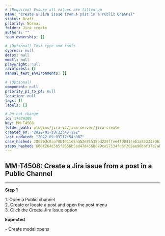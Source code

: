 ```yaml
---
# (Required) Ensure all values are filled up
name: "Create a Jira issue from a post in a Public Channel"
status: Draft
priority: Normal
folder: Jira create
authors: ""
team_ownership: []

# (Optional) Test type and tools
cypress: null
detox: null
mmctl: null
playwright: null
rainforest: []
manual_test_environments: []

# (Optional)
component: null
priority_p1_to_p4: null
location: null
tags: []
labels: []

# Do not change
id: 17674308
key: MM-T4508
folder_path: plugins/jira-v2/jira-server/jira-create
created_on: "2022-01-18T22:43:12Z"
last_updated: "2022-09-09T17:54:08Z"
case_hashed: 20e50dc8aa78b1911e8aa52e81538ed229ffee4fd0414eb1a833335063826a4c4558544415df2a76f36a410f8bc43625
steps_hashed: 608f264d5b5f2656b5ad47d4568879ca57134fd6f205ae96bbf3fe7abdcb6f04c7e77813259d65365f21af0ce0de83a8
---
```


## MM-T4508: Create a Jira issue from a post in a Public Channel

---

**Step 1**

1\. Open a Public channel\
2\. Create or locate a post and open the post menu\
3\. Click the Create Jira Issue option

**Expected**

\- Create modal opens
